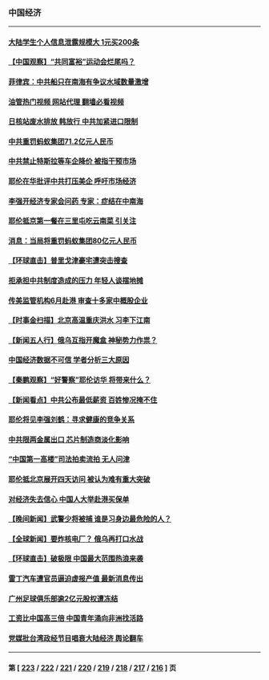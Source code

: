 ### 中国经济
---
#### [大陆学生个人信息泄露规模大 1元买200条](../../pages/ncid283/n14030276.md?07080445) 
#### [【中国观察】“共同富裕”运动会烂尾吗？](../../pages/ncid283/n14029597.md?07080445) 
#### [菲律宾：中共船只在南海有争议水域数量激增](../../pages/ncid283/n14030377.md?07080445) 
#### [油管热门视频 网站代理 翻墙必看视频](http://138.2.39.72:81/youtube.html?epic-marker?07080445)
#### [日核站废水排放 韩放行 中共加紧进口限制](../../pages/ncid283/n14030283.md?07080445) 
#### [中共重罚蚂蚁集团71.2亿元人民币](../../pages/ncid283/n14030345.md?07080445) 
#### [中共禁止特斯拉等车企降价 被指干预市场](../../pages/ncid283/n14029873.md?07080445) 
#### [耶伦在华批评中共打压美企 呼吁市场经济](../../pages/ncid283/n14030273.md?07080445) 
#### [李强开经济专家会问药 专家：症结在中南海](../../pages/ncid283/n14030225.md?07080445) 
#### [耶伦抵京第一餐在三里屯吃云南菜 引关注](../../pages/ncid283/n14030202.md?07080445) 
#### [消息：当局将重罚蚂蚁集团80亿元人民币](../../pages/ncid283/n14030207.md?07080445) 
#### [【环球直击】普里戈津豪宅遭突击搜查](../../pages/ncid283/n14029846.md?07080445) 
#### [拒承担中共制度造成的压力 年轻人谈摆地摊](../../pages/ncid283/n14029733.md?07080445) 
#### [传美监管机构6月赴港 审查十多家中概股企业](../../pages/ncid283/n14030046.md?07080445) 
#### [【时事金扫描】北京高温重庆洪水 习李下江南](../../pages/ncid283/n14029947.md?07080445) 
#### [【新闻五人行】俄乌互指开魔盒 神秘势力作祟？](../../pages/ncid283/n14029890.md?07080445) 
#### [中国经济数据不可信 学者分析三大原因](../../pages/ncid283/n14029778.md?07080445) 
#### [【秦鹏观察】“好警察”耶伦访华 将带来什么？](../../pages/ncid283/n14029877.md?07080445) 
#### [【新闻看点】中共公布最低薪资 百姓惨况掩不住](../../pages/ncid283/n14029789.md?07080445) 
#### [耶伦将见李强刘鹤：寻求健康的竞争关系](../../pages/ncid283/n14029757.md?07080445) 
#### [中共限两金属出口 芯片制造商淡化影响](../../pages/ncid283/n14029623.md?07080445) 
#### [“中国第一高楼”司法拍卖流拍 无人问津](../../pages/ncid283/n14029574.md?07080445) 
#### [耶伦抵北京展开四天访问 被认为难有重大突破](../../pages/ncid283/n14029596.md?07080445) 
#### [对经济失去信心 中国人大举赴港买保单](../../pages/ncid283/n14029433.md?07080445) 
#### [【晚间新闻】武警少将被捕 谁是习身边最危险的人？](../../pages/ncid283/n14029449.md?07080445) 
#### [【全球新闻】要炸核电厂？ 俄乌再打口水战](../../pages/ncid283/n14029448.md?07080445) 
#### [【环球直击】破极限 中国最大范围热浪来袭](../../pages/ncid283/n14029044.md?07080445) 
#### [雷丁汽车遭官员逼迫虚报产值 最新消息传出](../../pages/ncid283/n14029204.md?07080445) 
#### [广州足球俱乐部逾2亿元股权遭冻结](../../pages/ncid283/n14029107.md?07080445) 
#### [工资比中国高三倍 中国青年涌向非洲找活路](../../pages/ncid283/n14029087.md?07080445) 
#### [党媒批台湾政经节目唱衰大陆经济 舆论翻车](../../pages/ncid283/n14029066.md?07080445) 

---
#### 第 [ [223](./223.md?07080445) / [222](./222.md?07080445) / [221](./221.md?07080445) / [220](./220.md?07080445) / [219](./219.md?07080445) / [218](./218.md?07080445) / [217](./217.md?07080445) / [216](./216.md?07080445) ] 页
